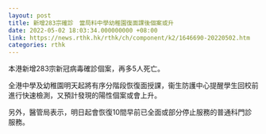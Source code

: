 ```yaml
---
layout: post
title: 新增283宗確診　當局料中學幼稚園復面課後個案或升
date: 2022-05-02 18:03:34.000000000 +08:00
link: https://news.rthk.hk/rthk/ch/component/k2/1646690-20220502.htm
categories: rthk
---
```


本港新增283宗新冠病毒確診個案，再多5人死亡。

全港中學及幼稚園明天起將有序分階段恢復面授課，衞生防護中心提醒學生回校前進行快速檢測，又預計發現的陽性個案或會上升。

另外，醫管局表示，明日起會恢復10間早前已全面或部分停止服務的普通科門診服務。
